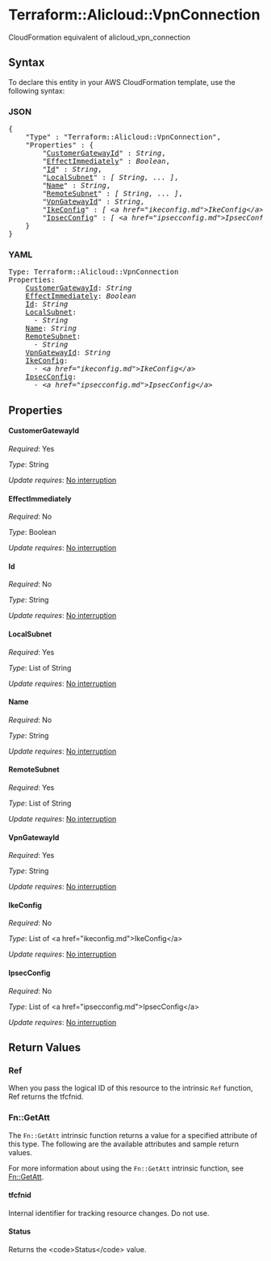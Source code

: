 # Terraform::Alicloud::VpnConnection

CloudFormation equivalent of alicloud_vpn_connection

## Syntax

To declare this entity in your AWS CloudFormation template, use the following syntax:

### JSON

<pre>
{
    "Type" : "Terraform::Alicloud::VpnConnection",
    "Properties" : {
        "<a href="#customergatewayid" title="CustomerGatewayId">CustomerGatewayId</a>" : <i>String</i>,
        "<a href="#effectimmediately" title="EffectImmediately">EffectImmediately</a>" : <i>Boolean</i>,
        "<a href="#id" title="Id">Id</a>" : <i>String</i>,
        "<a href="#localsubnet" title="LocalSubnet">LocalSubnet</a>" : <i>[ String, ... ]</i>,
        "<a href="#name" title="Name">Name</a>" : <i>String</i>,
        "<a href="#remotesubnet" title="RemoteSubnet">RemoteSubnet</a>" : <i>[ String, ... ]</i>,
        "<a href="#vpngatewayid" title="VpnGatewayId">VpnGatewayId</a>" : <i>String</i>,
        "<a href="#ikeconfig" title="IkeConfig">IkeConfig</a>" : <i>[ &lt;a href=&#34;ikeconfig.md&#34;&gt;IkeConfig&lt;/a&gt;, ... ]</i>,
        "<a href="#ipsecconfig" title="IpsecConfig">IpsecConfig</a>" : <i>[ &lt;a href=&#34;ipsecconfig.md&#34;&gt;IpsecConfig&lt;/a&gt;, ... ]</i>
    }
}
</pre>

### YAML

<pre>
Type: Terraform::Alicloud::VpnConnection
Properties:
    <a href="#customergatewayid" title="CustomerGatewayId">CustomerGatewayId</a>: <i>String</i>
    <a href="#effectimmediately" title="EffectImmediately">EffectImmediately</a>: <i>Boolean</i>
    <a href="#id" title="Id">Id</a>: <i>String</i>
    <a href="#localsubnet" title="LocalSubnet">LocalSubnet</a>: <i>
      - String</i>
    <a href="#name" title="Name">Name</a>: <i>String</i>
    <a href="#remotesubnet" title="RemoteSubnet">RemoteSubnet</a>: <i>
      - String</i>
    <a href="#vpngatewayid" title="VpnGatewayId">VpnGatewayId</a>: <i>String</i>
    <a href="#ikeconfig" title="IkeConfig">IkeConfig</a>: <i>
      - &lt;a href=&#34;ikeconfig.md&#34;&gt;IkeConfig&lt;/a&gt;</i>
    <a href="#ipsecconfig" title="IpsecConfig">IpsecConfig</a>: <i>
      - &lt;a href=&#34;ipsecconfig.md&#34;&gt;IpsecConfig&lt;/a&gt;</i>
</pre>

## Properties

#### CustomerGatewayId

_Required_: Yes

_Type_: String

_Update requires_: [No interruption](https://docs.aws.amazon.com/AWSCloudFormation/latest/UserGuide/using-cfn-updating-stacks-update-behaviors.html#update-no-interrupt)

#### EffectImmediately

_Required_: No

_Type_: Boolean

_Update requires_: [No interruption](https://docs.aws.amazon.com/AWSCloudFormation/latest/UserGuide/using-cfn-updating-stacks-update-behaviors.html#update-no-interrupt)

#### Id

_Required_: No

_Type_: String

_Update requires_: [No interruption](https://docs.aws.amazon.com/AWSCloudFormation/latest/UserGuide/using-cfn-updating-stacks-update-behaviors.html#update-no-interrupt)

#### LocalSubnet

_Required_: Yes

_Type_: List of String

_Update requires_: [No interruption](https://docs.aws.amazon.com/AWSCloudFormation/latest/UserGuide/using-cfn-updating-stacks-update-behaviors.html#update-no-interrupt)

#### Name

_Required_: No

_Type_: String

_Update requires_: [No interruption](https://docs.aws.amazon.com/AWSCloudFormation/latest/UserGuide/using-cfn-updating-stacks-update-behaviors.html#update-no-interrupt)

#### RemoteSubnet

_Required_: Yes

_Type_: List of String

_Update requires_: [No interruption](https://docs.aws.amazon.com/AWSCloudFormation/latest/UserGuide/using-cfn-updating-stacks-update-behaviors.html#update-no-interrupt)

#### VpnGatewayId

_Required_: Yes

_Type_: String

_Update requires_: [No interruption](https://docs.aws.amazon.com/AWSCloudFormation/latest/UserGuide/using-cfn-updating-stacks-update-behaviors.html#update-no-interrupt)

#### IkeConfig

_Required_: No

_Type_: List of &lt;a href=&#34;ikeconfig.md&#34;&gt;IkeConfig&lt;/a&gt;

_Update requires_: [No interruption](https://docs.aws.amazon.com/AWSCloudFormation/latest/UserGuide/using-cfn-updating-stacks-update-behaviors.html#update-no-interrupt)

#### IpsecConfig

_Required_: No

_Type_: List of &lt;a href=&#34;ipsecconfig.md&#34;&gt;IpsecConfig&lt;/a&gt;

_Update requires_: [No interruption](https://docs.aws.amazon.com/AWSCloudFormation/latest/UserGuide/using-cfn-updating-stacks-update-behaviors.html#update-no-interrupt)

## Return Values

### Ref

When you pass the logical ID of this resource to the intrinsic `Ref` function, Ref returns the tfcfnid.

### Fn::GetAtt

The `Fn::GetAtt` intrinsic function returns a value for a specified attribute of this type. The following are the available attributes and sample return values.

For more information about using the `Fn::GetAtt` intrinsic function, see [Fn::GetAtt](https://docs.aws.amazon.com/AWSCloudFormation/latest/UserGuide/intrinsic-function-reference-getatt.html).

#### tfcfnid

Internal identifier for tracking resource changes. Do not use.

#### Status

Returns the &lt;code&gt;Status&lt;/code&gt; value.

